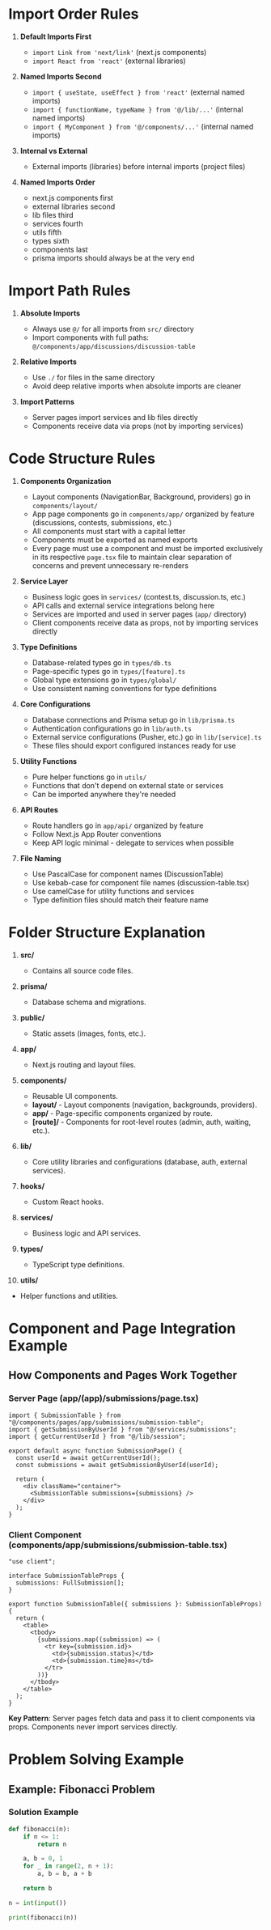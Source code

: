 # Import Order Rules

1. **Default Imports First**

   - `import Link from 'next/link'` (next.js components)
   - `import React from 'react'` (external libraries)

2. **Named Imports Second**

   - `import { useState, useEffect } from 'react'` (external named imports)
   - `import { functionName, typeName } from '@/lib/...'` (internal named imports)
   - `import { MyComponent } from '@/components/...'` (internal named imports)

3. **Internal vs External**

   - External imports (libraries) before internal imports (project files)

4. **Named Imports Order**

   - next.js components first
   - external libraries second
   - lib files third
   - services fourth
   - utils fifth
   - types sixth
   - components last
   - prisma imports should always be at the very end

# Import Path Rules

1. **Absolute Imports**

   - Always use `@/` for all imports from `src/` directory
   - Import components with full paths: `@/components/app/discussions/discussion-table`

2. **Relative Imports**

   - Use `./` for files in the same directory
   - Avoid deep relative imports when absolute imports are cleaner

3. **Import Patterns**
   - Server pages import services and lib files directly
   - Components receive data via props (not by importing services)

# Code Structure Rules

1. **Components Organization**

   - Layout components (NavigationBar, Background, providers) go in `components/layout/`
   - App page components go in `components/app/` organized by feature (discussions, contests, submissions, etc.)
   - All components must start with a capital letter
   - Components must be exported as named exports
   - Every page must use a component and must be imported exclusively in its respective `page.tsx` file to maintain clear separation of concerns and prevent unnecessary re-renders

2. **Service Layer**

   - Business logic goes in `services/` (contest.ts, discussion.ts, etc.)
   - API calls and external service integrations belong here
   - Services are imported and used in server pages (`app/` directory)
   - Client components receive data as props, not by importing services directly

3. **Type Definitions**

   - Database-related types go in `types/db.ts`
   - Page-specific types go in `types/[feature].ts`
   - Global type extensions go in `types/global/`
   - Use consistent naming conventions for type definitions

4. **Core Configurations**

   - Database connections and Prisma setup go in `lib/prisma.ts`
   - Authentication configurations go in `lib/auth.ts`
   - External service configurations (Pusher, etc.) go in `lib/[service].ts`
   - These files should export configured instances ready for use

5. **Utility Functions**

   - Pure helper functions go in `utils/`
   - Functions that don't depend on external state or services
   - Can be imported anywhere they're needed

6. **API Routes**

   - Route handlers go in `app/api/` organized by feature
   - Follow Next.js App Router conventions
   - Keep API logic minimal - delegate to services when possible

7. **File Naming**

   - Use PascalCase for component names (DiscussionTable)
   - Use kebab-case for component file names (discussion-table.tsx)
   - Use camelCase for utility functions and services
   - Type definition files should match their feature name

# Folder Structure Explanation

1. **src/**

   - Contains all source code files.

2. **prisma/**

   - Database schema and migrations.

3. **public/**

   - Static assets (images, fonts, etc.).

4. **app/**

   - Next.js routing and layout files.

5. **components/**

   - Reusable UI components.
   - **layout/** - Layout components (navigation, backgrounds, providers).
   - **app/** - Page-specific components organized by route.
   - **[route]/** - Components for root-level routes (admin, auth, waiting, etc.).

6. **lib/**

   - Core utility libraries and configurations (database, auth, external services).

7. **hooks/**

   - Custom React hooks.

8. **services/**

   - Business logic and API services.

9. **types/**

   - TypeScript type definitions.

10. **utils/**

   - Helper functions and utilities.

# Component and Page Integration Example

## How Components and Pages Work Together

### Server Page (app/(app)/submissions/page.tsx)

```tsx
import { SubmissionTable } from "@/components/pages/app/submissions/submission-table";
import { getSubmissionByUserId } from "@/services/submissions";
import { getCurrentUserId } from "@/lib/session";

export default async function SubmissionPage() {
  const userId = await getCurrentUserId();
  const submissions = await getSubmissionByUserId(userId);

  return (
    <div className="container">
      <SubmissionTable submissions={submissions} />
    </div>
  );
}
```

### Client Component (components/app/submissions/submission-table.tsx)

```tsx
"use client";

interface SubmissionTableProps {
  submissions: FullSubmission[];
}

export function SubmissionTable({ submissions }: SubmissionTableProps) {
  return (
    <table>
      <tbody>
        {submissions.map((submission) => (
          <tr key={submission.id}>
            <td>{submission.status}</td>
            <td>{submission.time}ms</td>
          </tr>
        ))}
      </tbody>
    </table>
  );
}
```

**Key Pattern**: Server pages fetch data and pass it to client components via props. Components never import services directly.

# Problem Solving Example

## Example: Fibonacci Problem

### Solution Example

```python
def fibonacci(n):
    if n <= 1:
        return n

    a, b = 0, 1
    for _ in range(2, n + 1):
        a, b = b, a + b

    return b

n = int(input())

print(fibonacci(n))
```
